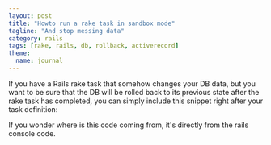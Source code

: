 ```yaml
---
layout: post
title: "Howto run a rake task in sandbox mode"
tagline: "And stop messing data"
category: rails
tags: [rake, rails, db, rollback, activerecord]
theme:
  name: journal
---
```


If you have a Rails rake task that somehow changes your DB data, but you want to be sure that the DB will be rolled back to its previous state after the rake task has completed, you can simply include this snippet right after your task definition:

<script src="https://gist.github.com/864117.js"> </script>

If you wonder where is this code coming from, it's directly from the rails console code.

